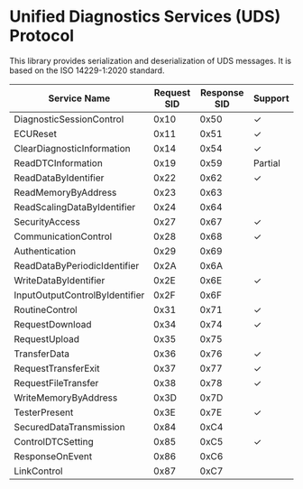 # Unified Diagnostics Services (UDS) Protocol

This library provides serialization and deserialization of UDS messages.
It is based on the ISO 14229-1:2020 standard.

| Service Name                      | Request SID | Response SID | Support |
|-----------------------------------|-------------|--------------|---------|
| DiagnosticSessionControl          | 0x10        | 0x50         | ✓       |
| ECUReset                          | 0x11        | 0x51         | ✓       |
| ClearDiagnosticInformation        | 0x14        | 0x54         | ✓       |
| ReadDTCInformation                | 0x19        | 0x59         | Partial |
| ReadDataByIdentifier              | 0x22        | 0x62         | ✓       |
| ReadMemoryByAddress               | 0x23        | 0x63         |         |
| ReadScalingDataByIdentifier       | 0x24        | 0x64         |         |
| SecurityAccess                    | 0x27        | 0x67         | ✓       |
| CommunicationControl              | 0x28        | 0x68         | ✓       |
| Authentication                    | 0x29        | 0x69         |         |
| ReadDataByPeriodicIdentifier      | 0x2A        | 0x6A         |         |
| WriteDataByIdentifier             | 0x2E        | 0x6E         | ✓       |
| InputOutputControlByIdentifier    | 0x2F        | 0x6F         |         |
| RoutineControl                    | 0x31        | 0x71         | ✓       |
| RequestDownload                   | 0x34        | 0x74         | ✓       |
| RequestUpload                     | 0x35        | 0x75         |         |
| TransferData                      | 0x36        | 0x76         | ✓       |
| RequestTransferExit               | 0x37        | 0x77         | ✓       |
| RequestFileTransfer               | 0x38        | 0x78         | ✓       |
| WriteMemoryByAddress              | 0x3D        | 0x7D         |         |
| TesterPresent                     | 0x3E        | 0x7E         | ✓       |
| SecuredDataTransmission           | 0x84        | 0xC4         |         |
| ControlDTCSetting                 | 0x85        | 0xC5         | ✓       |
| ResponseOnEvent                   | 0x86        | 0xC6         |         |
| LinkControl                       | 0x87        | 0xC7         |         |
